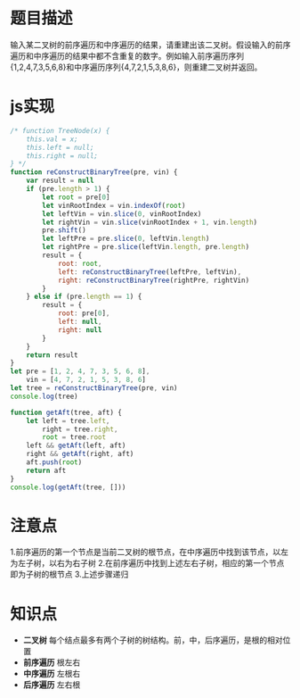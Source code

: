 # 题目描述

输入某二叉树的前序遍历和中序遍历的结果，请重建出该二叉树。假设输入的前序遍历和中序遍历的结果中都不含重复的数字。例如输入前序遍历序列{1,2,4,7,3,5,6,8}和中序遍历序列{4,7,2,1,5,3,8,6}，则重建二叉树并返回。

# js实现
``` js
/* function TreeNode(x) {
    this.val = x;
    this.left = null;
    this.right = null;
} */
function reConstructBinaryTree(pre, vin) {
    var result = null
    if (pre.length > 1) {
        let root = pre[0]
        let vinRootIndex = vin.indexOf(root)
        let leftVin = vin.slice(0, vinRootIndex)
        let rightVin = vin.slice(vinRootIndex + 1, vin.length)
        pre.shift()
        let leftPre = pre.slice(0, leftVin.length)
        let rightPre = pre.slice(leftVin.length, pre.length)
        result = {
            root: root,
            left: reConstructBinaryTree(leftPre, leftVin),
            right: reConstructBinaryTree(rightPre, rightVin)
        }
    } else if (pre.length == 1) {
        result = {
            root: pre[0],
            left: null,
            right: null
        }
    }
    return result
}
let pre = [1, 2, 4, 7, 3, 5, 6, 8],
    vin = [4, 7, 2, 1, 5, 3, 8, 6]
let tree = reConstructBinaryTree(pre, vin)
console.log(tree)

function getAft(tree, aft) {
    let left = tree.left,
        right = tree.right,
        root = tree.root
    left && getAft(left, aft)
    right && getAft(right, aft)
    aft.push(root)
    return aft
}
console.log(getAft(tree, []))
```
# 注意点
1.前序遍历的第一个节点是当前二叉树的根节点，在中序遍历中找到该节点，以左为左子树，以右为右子树
2.在前序遍历中找到上述左右子树，相应的第一个节点即为子树的根节点
3.上述步骤递归

# 知识点
- **二叉树** 每个结点最多有两个子树的树结构。前，中，后序遍历，是根的相对位置
- **前序遍历** 根左右 
- **中序遍历** 左根右
- **后序遍历** 左右根
